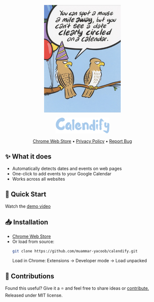 [//]: # (Constants)
[ext-id]: xxxxxxxxxxxxxxxxxxxxxxxxxx
[store-link]: https://chrome.google.com/webstore/detail/calendify/xxxxxxxxxxxxxxxxxxxxxxxxxx
[privacy-link]: ../../blob/main/PRIVACY.md

<div align="center">
<img src =res/images/preview.png width = 250, height=350>

<a href="[store-link]"><img src="res/images/logo.png" width="175" alt="Calendify Logo"></a>

[Chrome Web Store][store-link] • [Privacy Policy][privacy-link] • [Report Bug](../../issues)

</div>

## ✨ What it does
- Automatically detects dates and events on web pages
- One-click to add events to your Google Calendar
- Works across all websites

## 🚀 Quick Start
Watch the [demo video](https://youtube.com/shorts/DnWywDT0na8)

## 📥 Installation
- [Chrome Web Store][store-link]
- Or load from source:
  ```bash
  git clone https://github.com/muammar-yacoob/calendify.git
  ```
   Load in Chrome: Extensions -> Developer mode -> Load unpacked

## 🌱 Contributions
Found this useful? Give it a ⭐ and feel free to share ideas or [contribute.](../../fork) Released under MIT license.